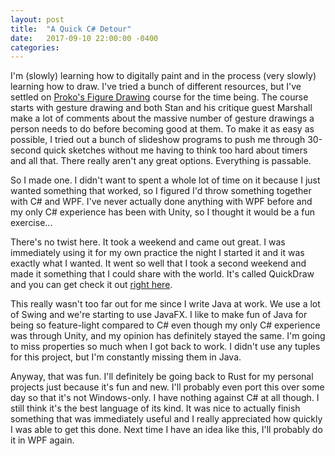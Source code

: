 ```yaml
---
layout: post
title:  "A Quick C# Detour"
date:   2017-09-10 22:00:00 -0400
categories: 
---
```

I'm (slowly) learning how to digitally paint and in the process (very slowly) learning how to draw.  I've tried a bunch of different resources, but I've settled on [Proko's Figure Drawing][proko] course for the time being.  The course starts with gesture drawing and both Stan and his critique guest Marshall make a lot of comments about the massive number of gesture drawings a person needs to do before becoming good at them.  To make it as easy as possible, I tried out a bunch of slideshow programs to push me through 30-second quick sketches without me having to think too hard about timers and all that.  There really aren't any great options.  Everything is passable.

So I made one.  I didn't want to spent a whole lot of time on it because I just wanted something that worked, so I figured I'd throw something together with C# and WPF.  I've never actually done anything with WPF before and my only C# experience has been with Unity, so I thought it would be a fun exercise...

There's no twist here.  It took a weekend and came out great.  I was immediately using it for my own practice the night I started it and it was exactly what I wanted.  It went so well that I took a second weekend and made it something that I could share with the world.  It's called QuickDraw and you can get check it out [right here][quickdraw].

This really wasn't too far out for me since I write Java at work.  We use a lot of Swing and we're starting to use JavaFX.  I like to make fun of Java for being so feature-light compared to C# even though my only C# experience was through Unity, and my opinion has definitely stayed the same.  I'm going to miss properties so much when I got back to work.  I didn't use any tuples for this project, but I'm constantly missing them in Java.

Anyway, that was fun.  I'll definitely be going back to Rust for my personal projects just because it's fun and new.  I'll probably even port this over some day so that it's not Windows-only.  I have nothing against C# at all though.  I still think it's the best language of its kind.  It was nice to actually finish something that was immediately useful and I really appreciated how quickly I was able to get this done.  Next time I have an idea like this, I'll probably do it in WPF again.

[proko]: http://proko.com/
[quickdraw]: http://picklenerd.com/quickdraw/